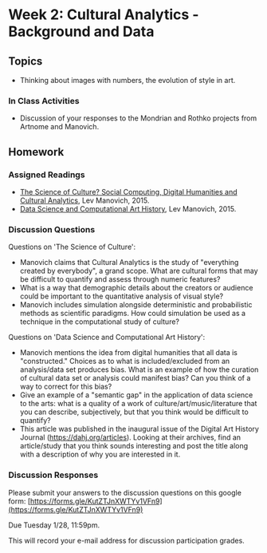 # Week 2: Cultural Analytics - Background and Data

## Topics

- Thinking about images with numbers, the evolution of style in art.

### In Class Activities

- Discussion of your responses to the Mondrian and Rothko projects from Artnome and Manovich.

## Homework

### Assigned Readings

- [The Science of Culture? Social Computing, Digital Humanities and Cultural Analytics](http://manovich.net/content/04-projects/088-cultural-analytics-social-computing/cultural_analytics_article_final.pdf), Lev Manovich, 2015. 
- [Data Science and Computational Art History](http://manovich.net/content/04-projects/087-data-science/manovich_digital_art_history.pdf), Lev Manovich, 2015.

### Discussion Questions

Questions on 'The Science of Culture':
- Manovich claims that Cultural Analytics is the study of "everything created by everybody", a grand scope. What are cultural forms that may be difficult to quantify and assess through numeric features?
- What is a way that demographic details about the creators or audience could be important to the quantitative analysis of visual style?
- Manovich includes simulation alongside deterministic and probabilistic methods as scientific paradigms. How could simulation be used as a technique in the computational study of culture?

Questions on 'Data Science and Computational Art History':
- Manovich mentions the idea from digital humanities that all data is "constructed." Choices as to what is included/excluded from an analysis/data set produces bias. What is an example of how the curation of cultural data set or analysis could manifest bias? Can you think of a way to correct for this bias?
- Give an example of a "semantic gap" in the application of data science to the arts: what is a quality of a work of culture/art/music/literature that you can describe, subjectively, but that you think would be difficult to quantify?
- This article was published in the inaugural issue of the Digital Art History Journal (https://dahj.org/articles). Looking at their archives, find an article/study that you think sounds interesting and post the title along with a description of why you are interested in it.

### Discussion Responses

Please submit your answers to the discussion questions on this google form: [https://forms.gle/KutZTJnXWTYv1VFn9](https://forms.gle/KutZTJnXWTYv1VFn9)

Due Tuesday 1/28, 11:59pm. 

This will record your e-mail address for discussion participation grades.
